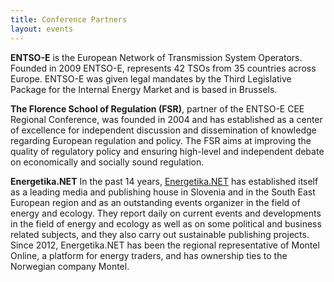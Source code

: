 ```yaml
---
title: Conference Partners
layout: events
---
```


__ENTSO-E__ is the European Network of Transmission System Operators. Founded in 2009 ENTSO-E, represents 42 TSOs from 35 countries across Europe. ENTSO-E was given legal mandates by the Third Legislative Package for the Internal Energy Market and is based in Brussels.

__The Florence School of Regulation (FSR)__, partner of the ENTSO-E CEE Regional Conference, was founded in 2004 and has established as a center of excellence for independent discussion and dissemination of knowledge regarding European regulation and policy. The FSR aims at improving the quality of regulatory policy and ensuring high-level and independent debate on economically and socially sound regulation.

__Energetika.NET__ In the past 14 years, [Energetika.NET](http://www.energetika.net/see) has established itself as a leading media and publishing house in Slovenia and in the South East European region and as an outstanding events organizer in the field of energy and ecology. They report daily on current events and developments in the field of energy and ecology as well as on some political and business related subjects, and they also carry out sustainable publishing projects. Since 2012, Energetika.NET has been the regional representative of Montel Online, a platform for energy traders, and has ownership ties to the Norwegian company Montel.